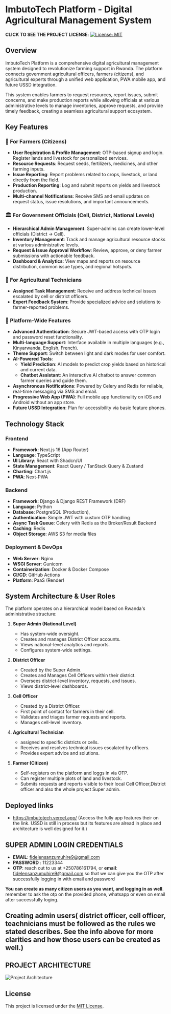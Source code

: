 # ImbutoTech Platform - Digital Agricultural Management System

**CLICK TO SEE THE PROJECT LICENSE**: [![License: MIT](https://img.shields.io/badge/License-MIT-yellow.svg)](LICENSE)


## Overview

ImbutoTech Platform is a comprehensive digital agricultural management system designed to revolutionize farming support in Rwanda. The platform connects government agricultural officers, farmers (citizens), and agricultural experts through a unified web application, PWA mobile app, and future USSD integration.

This system enables farmers to request resources, report issues, submit concerns, and make production reports while allowing officials at various administrative levels to manage inventories, approve requests, and provide timely feedback, creating a seamless agricultural support ecosystem.

## Key Features

### 🌾 For Farmers (Citizens)
- **User Registration & Profile Management**: OTP-based signup and login. Register lands and livestock for personalized services.
- **Resource Requests**: Request seeds, fertilizers, medicines, and other farming inputs.
- **Issue Reporting**: Report problems related to crops, livestock, or land directly from the field.
- **Production Reporting**: Log and submit reports on yields and livestock production.
- **Multi-channel Notifications**: Receive SMS and email updates on request status, issue resolutions, and important announcements.

### 🏛️ For Government Officials (Cell, District, National Levels)
- **Hierarchical Admin Management**: Super-admins can create lower-level officials (District -> Cell).
- **Inventory Management**: Track and manage agricultural resource stocks at various administrative levels.
- **Request & Issue Approval Workflow**: Review, approve, or deny farmer submissions with actionable feedback.
- **Dashboard & Analytics**: View maps and reports on resource distribution, common issue types, and regional hotspots.

### 🔧 For Agricultural Technicians
- **Assigned Task Management**: Receive and address technical issues escalated by cell or district officers.
- **Expert Feedback System**: Provide specialized advice and solutions to farmer-reported problems.

### 🤖 Platform-Wide Features
- **Advanced Authentication**: Secure JWT-based access with OTP login and password reset functionality.
- **Multi-language Support**: Interface available in multiple languages (e.g., Kinyarwanda, English, French).
- **Theme Support**: Switch between light and dark modes for user comfort.
- **AI-Powered Tools**:
  - **Yield Prediction**: AI models to predict crop yields based on historical and current data.
  - **Chatbot Assistant**: An interactive AI chatbot to answer common farmer queries and guide them.
- **Asynchronous Notifications**: Powered by Celery and Redis for reliable, real-time messaging via SMS and email.
- **Progressive Web App (PWA)**: Full mobile app functionality on iOS and Android without an app store.
- **Future USSD Integration**: Plan for accessibility via basic feature phones.

## Technology Stack

### Frontend
- **Framework**: Next.js 16 (App Router)
- **Language**: TypeScript
- **UI Library**: React with Shadcn/UI 
- **State Management**: React Query / TanStack Query & Zustand
- **Charting**: Chart.js
- **PWA**: Next-PWA

### Backend
- **Framework**: Django  & Django REST Framework (DRF)
- **Language**: Python 
- **Database**: PostgreSQL (Production),
- **Authentication**: Simple JWT with custom OTP handling
- **Async Task Queue**: Celery with Redis as the Broker/Result Backend
- **Caching**: Redis
- **Object Storage**:  AWS S3  for media files

### Deployment & DevOps
- **Web Server**: Nginx
- **WSGI Server**: Gunicorn
- **Containerization**: Docker & Docker Compose
- **CI/CD**: GitHub Actions 
- **Platform**: PaaS (Render)

## System Architecture & User Roles

The platform operates on a hierarchical model based on Rwanda's administrative structure:

1.  **Super Admin (National Level)**
    - Has system-wide oversight.
    - Creates and manages District Officer accounts.
    - Views national-level analytics and reports.
    - Configures system-wide settings.

2.  **District Officer**
    - Created by the Super Admin.
    - Creates and Manages Cell Officers within their district.
    - Oversees district-level inventory, requests, and issues.
    - Views district-level dashboards.

3.  **Cell Officer**
    - Created by a District Officer.
    - First point of contact for farmers in their cell.
    - Validates and triages farmer requests and reports.
    - Manages cell-level inventory.

4.  **Agricultural Technician**
    - assigned to specific districts or cells.
    - Receives and resolves technical issues escalated by officers.
    - Provides expert advice and solutions.

5.  **Farmer (Citizen)**
    - Self-registers on the platform and loggs in via  OTP.
    - Can register multiple plots of land and livestock.
    - Submits requests and reports visible to their local Cell Officer,District officer and also the whole project Super admin.

## Deployed links
  - https://imbutotech.vercel.app/ 
  (Access the fully app features their on the link. USSD is still in process but its features are alread in place and architecture is well designed for it.) 

## SUPER ADMIN LOGIN CREDENTIALS
  - **EMAIL**: fidelensanzumuhire9@gmail.com
  - **PASSWORD** : 11223344
  - **OTP**: reach out to us at +250786161794, or **email**: fidelensanzumuhire9@gmail.com so that we can give you the OTP after successfully logging in with email and password

 **You can create as many citizen users as you want, and logging in as well**. remember to ask the otp on the provided phone, whatsapp or even on email after successfully loging.

## Creating admin users( district officer, cell officer, teachnicians must be followed as the rules we stated describes. See the info above for more clarities and how those users can be created as well.)


## PROJECT ARCHITECTURE
![Project Architecture](image/diagram.jpg)


## License
This project is licensed under the [MIT License](LICENSE).
